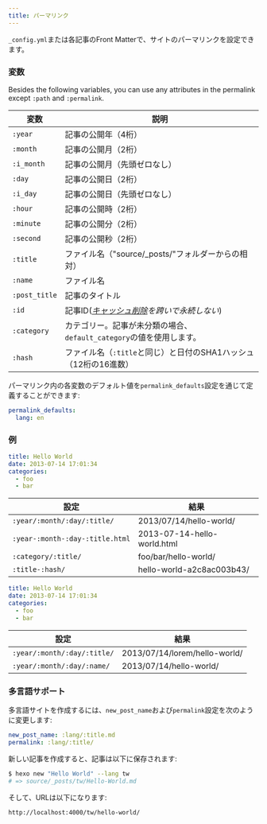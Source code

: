 ```yaml
---
title: パーマリンク
---
```


`_config.yml`または各記事のFront Matterで、サイトのパーマリンクを設定できます。

### 変数

Besides the following variables, you can use any attributes in the permalink except `:path` and `:permalink`.

| 変数          | 説明                                                                 |
| ------------- | -------------------------------------------------------------------- |
| `:year`       | 記事の公開年（4桁）                                                  |
| `:month`      | 記事の公開月（2桁）                                                  |
| `:i_month`    | 記事の公開月（先頭ゼロなし）                                         |
| `:day`        | 記事の公開日（2桁）                                                  |
| `:i_day`      | 記事の公開日（先頭ゼロなし）                                         |
| `:hour`       | 記事の公開時（2桁）                                                  |
| `:minute`     | 記事の公開分（2桁）                                                  |
| `:second`     | 記事の公開秒（2桁）                                                  |
| `:title`      | ファイル名（"source/\_posts/"フォルダーからの相対）                  |
| `:name`       | ファイル名                                                           |
| `:post_title` | 記事のタイトル                                                       |
| `:id`         | 記事ID(_[キャッシュ削除](commands#clean)を跨いで永続しない_)         |
| `:category`   | カテゴリー。記事が未分類の場合、`default_category`の値を使用します。 |
| `:hash`       | ファイル名（`:title`と同じ）と日付のSHA1ハッシュ（12桁の16進数）     |

パーマリンク内の各変数のデフォルト値を`permalink_defaults`設定を通じて定義することができます:

```yaml
permalink_defaults:
  lang: en
```

### 例

```yaml source/_posts/hello-world.md
title: Hello World
date: 2013-07-14 17:01:34
categories:
  - foo
  - bar
```

| 設定                            | 結果                        |
| ------------------------------- | --------------------------- |
| `:year/:month/:day/:title/`     | 2013/07/14/hello-world/     |
| `:year-:month-:day-:title.html` | 2013-07-14-hello-world.html |
| `:category/:title/`             | foo/bar/hello-world/        |
| `:title-:hash/`                 | hello-world-a2c8ac003b43/   |

```yaml source/_posts/lorem/hello-world.md
title: Hello World
date: 2013-07-14 17:01:34
categories:
  - foo
  - bar
```

| 設定                        | 結果                          |
| --------------------------- | ----------------------------- |
| `:year/:month/:day/:title/` | 2013/07/14/lorem/hello-world/ |
| `:year/:month/:day/:name/`  | 2013/07/14/hello-world/       |

### 多言語サポート

多言語サイトを作成するには、`new_post_name`および`permalink`設定を次のように変更します:

```yaml
new_post_name: :lang/:title.md
permalink: :lang/:title/
```

新しい記事を作成すると、記事は以下に保存されます:

```bash
$ hexo new "Hello World" --lang tw
# => source/_posts/tw/Hello-World.md
```

そして、URLは以下になります:

```plain
http://localhost:4000/tw/hello-world/
```
